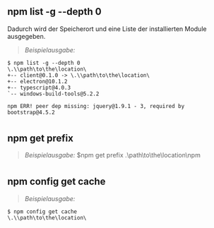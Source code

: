 #
## npm list -g --depth 0

<p>Dadurch wird der Speicherort und eine Liste der installierten Module ausgegeben.</p>

> *Beispielausgabe:* 

    $ npm list -g --depth 0
	\.\\path\to\the\location\
    +-- client@0.1.0 -> \.\\path\to\the\location\
    +-- electron@10.1.2
    +-- typescript@4.0.3
    `-- windows-build-tools@5.2.2
    
    npm ERR! peer dep missing: jquery@1.9.1 - 3, required by bootstrap@4.5.2

#
## npm get prefix

> *Beispielausgabe:*
	$npm get prefix
	\.\\path\to\the\location\npm

#
## npm config get cache

> *Beispielausgabe:*
	
	$ npm config get cache
	\.\\path\to\the\location\

#
